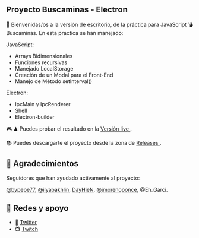 ## Proyecto Buscaminas - Electron

🤗 Bienvenidas/os a la versión de escritorio, de la práctica para JavaScript 💣 Buscaminas.
En esta práctica se han manejado:

JavaScript:
- Arrays Bidimensionales
- Funciones recursivas
- Manejado LocalStorage
- Creación de un Modal para el Front-End
- Manejo de Método setInterval()

Electron:
- IpcMain y IpcRenderer
- Shell
- Electron-builder

🎮 ♟ Puedes probar el resultado en la <a href="https://altaskur.github.io/Buscaminas/src" tarjet="_blank"> Versión live </a>.

📚 Puedes descargarte el proyecto desde la zona de [Releases ](https://github.com/altaskur/Buscaminas/releases).


## 💙 Agradecimientos
Seguidores que han ayudado activamente al proyecto:


[@bypepe77](https://github.com/bypepe77), [@ilyabakhlin](https://github.com/ilyabakhlin), [DayHieN](https://github.com/DayHieN), [@jmorenoponce](https://github.com/jmorenoponce), @Eh_Garci.


## 📧 Redes y apoyo
- 🐤 [Twitter](https://twitter.com/Altaskur)
- 📺 [Twitch](https://www.twitch.tv/altaskur)
